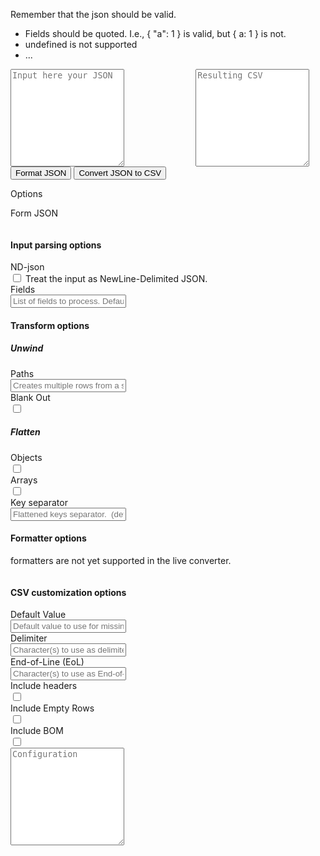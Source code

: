 <section id="live-parser">
  <div class="columns">
    <div class="column is-full">
      <p>Remember that the json should be valid.</p>
      <ul>
        <li>Fields should be quoted. I.e., { "a":  1 } is valid, but { a: 1 } is not.</li>
        <li>undefined is not supported</li>
        <li>...</li>
    </div>
  </div>
  <div class="columns">
    <div class="column is-half">
      <div class="field">
        <div class="control">
          <textarea id="json-textarea" class="textarea" placeholder="Input here your JSON" rows="10" v-model="inputJSON"></textarea>
        </div>
      </div>
      <div class="buttons is-centered">
        <button id="format-json" class="button" @click="formatJSON">Format JSON</button>
        <button id="convert-json2csv" class="button is-primary" @click="parseJSON">Convert JSON to CSV</button>
      </div>
    </div>
    <div class="column is-half">
      <div class="field">
        <div class="control">
          <textarea id="csv-textarea" class="textarea" placeholder="Resulting CSV" rows="10" readonly :value="outputCSV"></textarea>
        </div>
      </div>
    </div>
  </div>
  <nav class="panel">
    <p class="panel-heading is-flex is-flex-direction-row is-clickable" @click="showOptions = !showOptions">
      <span class="is-flex-grow-1" aria-label="options">Options</span>
      <span class="icon is-align-self-flex-end">
        <i class="fas" :class="{ 'fa-angle-down': !showOptions, 'fa-angle-up': showOptions }" aria-hidden="true"></i>
      </span>
    </p>
    <p class="panel-tabs" v-if="showOptions">
      <a :class="{ 'is-active': showOptionsForm }" @click="showOptionsForm = true">Form</a>
      <a :class="{ 'is-active': !showOptionsForm }" @click="showOptionsForm = false">JSON</a>
    </p>
    <div class="panel-block" v-if="showOptions && showOptionsForm">
      <div class="column is-full">
        <h4>Input parsing options</h4>
        <div class="field is-horizontal">
          <div class="field-label is-normal">
            <label class="label">ND-json</label>
          </div>
          <div class="field-body">
            <div class="field">
              <div class="control">
                <input id="nd-json" type="checkbox" name="nd-json" class="switch is-rounded is-info" v-model="inputOptions.ndjson">   
                <label for="nd-json">Treat the input as NewLine-Delimited JSON.</label>
              </div>
            </div>
          </div>
        </div>
        <div class="field is-horizontal">
          <div class="field-label is-normal">
            <label class="label">Fields</label>
          </div>
          <div class="field-body">
            <div class="field">
              <div class="control">
                <input class="input" type="text" placeholder="List of fields to process. Defaults to field auto-detection."  v-model="inputOptions.fields">
              </div>
            </div>
          </div>
        </div>
      </div>
    </div>
    <div class="panel-block" v-if="showOptions && showOptionsForm">
      <div class="column is-full">
        <h4>Transform options</h4>
        <h5>Unwind</h5>
        <div class="field is-horizontal">
          <div class="field-label is-normal">
            <label class="label">Paths</label>
          </div>
          <div class="field-body">
            <div class="field">
              <div class="control">
                <input class="input" type="text" placeholder="Creates multiple rows from a single JSON document similar to MongoDB unwind." v-model="transformsOptions.unwind.paths">
              </div>
            </div>
          </div>
        </div>
        <div class=" field is-horizontal">
          <div class="field-label is-normal">
            <label class="label">Blank Out</label>
          </div>
          <div class="field-body">
            <div class="field">
              <div class="control">
                <input id="unwindBlankOut" type="checkbox" name="unwindBlankOut" class="switch is-rounded is-info" v-model="transformsOptions.unwind.blankOut">   
                <label for="unwindBlankOut"></label>
              </div>
            </div>
          </div>
        </div>
        <h5>Flatten</h5>
        <div class=" field is-horizontal">
          <div class="field-label is-normal">
            <label class="label">Objects</label>
          </div>
          <div class="field-body">
            <div class="field">
              <div class="control">
                <input id="flatten-objects" type="checkbox" name="flatten-objects" class="switch is-rounded is-info" v-model="transformsOptions.flatten.objects">   
                <label for="flatten-objects"></label>
              </div>
            </div>
          </div>
        </div>
        <div class="field is-horizontal">
          <div class="field-label is-normal">
            <label class="label">Arrays</label>
          </div>
          <div class="field-body">
            <div class="field">
              <div class="control">
                <input id="flatten-arrays" type="checkbox" name="flatten-arrays" class="switch is-rounded is-info" v-model="transformsOptions.flatten.arrays">   
                <label for="flatten-arrays"></label>
              </div>
            </div>
          </div>
        </div>
        <div class="field is-horizontal">
          <div class="field-label is-normal">
            <label class="label">Key separator</label>
          </div>
          <div class="field-body">
            <div class="field">
              <div class="control">
                <input class="input" type="text" placeholder="Flattened keys separator.  (default: '.')" v-model="transformsOptions.flatten.separator">
              </div>
            </div>
          </div>
        </div>
      </div>
    </div>
    <div class="panel-block" v-if="showOptions && showOptionsForm">
      <div class="column is-full">
        <h4>Formatter options</h4>
        <p>
          formatters are not yet supported in the live converter.<br/>
        </p>
      </div>
    </div>
    <div class="panel-block" v-if="showOptions && showOptionsForm">
      <div class="column is-full">
        <h4>CSV customization options</h4>
        <div class="field is-horizontal">
          <div class="field-label is-normal">
            <label class="label">Default Value</label>
          </div>
          <div class="field-body">
            <div class="field">
              <div class="control">
                <input class="input" type="text" placeholder="Default value to use for missing fields." v-model="csvOptions.defaultValue">
              </div>
            </div>
          </div>
        </div>
        <div class="field is-horizontal">
          <div class="field-label is-normal">
            <label class="label">Delimiter</label>
          </div>
          <div class="field-body">
            <div class="field">
              <div class="control">
                <input class="input" type="text" placeholder="Character(s) to use as delimiter. (default: ',')" v-model="csvOptions.delimiter">
              </div>
            </div>
          </div>
        </div>
        <div class="field is-horizontal">
          <div class="field-label is-normal">
            <label class="label">End-of-Line (EoL)</label>
          </div>
          <div class="field-body">
            <div class="field">
              <div class="control">
                <input class="input" type="text" placeholder="Character(s) to use as End-of-Line for separating rows. (default: '\n')" v-model="csvOptions.eol">
              </div>
            </div>
          </div>
        </div>
          <div class=" field is-horizontal">
            <div class="field-label is-normal">
              <label class="label">Include headers</label>
            </div>
            <div class="field-body">
              <div class="field">
                <div class="control">
                  <input id="header" type="checkbox" name="header" class="switch is-rounded is-info" v-model="includeHeader">   
                  <label for="header"></label>
                </div>
              </div>
            </div>
          </div>
          <div class="field is-horizontal">
            <div class="field-label is-normal">
              <label class="label">Include Empty Rows</label>
            </div>
            <div class="field-body">
              <div class="field">
                <div class="control">
                  <input id="include-empty-rows" type="checkbox" name="include-empty-rows" class="switch is-rounded is-info" v-model="csvOptions.includeEmptyRows">   
                  <label for="include-empty-rows"></label>
                </div>
              </div>
            </div>
          </div>
          <div class="field is-horizontal">
            <div class="field-label is-normal">
              <label class="label">Include BOM</label>
            </div>
            <div class="field-body">
              <div class="field">
                <div class="control">
                  <input id="with-bom" type="checkbox" name="with-bom" class="switch is-rounded is-info" v-model="csvOptions.withBOM">   
                  <label for="with-bom"></label>
                </div>
              </div>
            </div>
          </div>
        </div>
      </div>
    </div>
    <div class="panel-block" v-if="showOptions && !showOptionsForm">
      <div class="column is-full">
        <div class="field">
          <div class="control">
            <textarea id="config-textarea" class="textarea" placeholder="Configuration" rows="10" :value="configText" readonly></textarea>
          </div>
        </div>
      </div>
    </div>
  </nav>
</section>